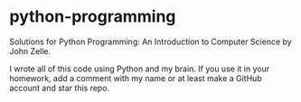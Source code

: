 # python-programming
Solutions for Python Programming: An Introduction to Computer Science by John Zelle.

I wrote all of this code using Python and my brain. If you use it in your homework, add a comment with my name or at least make a GitHub account and star this repo.
